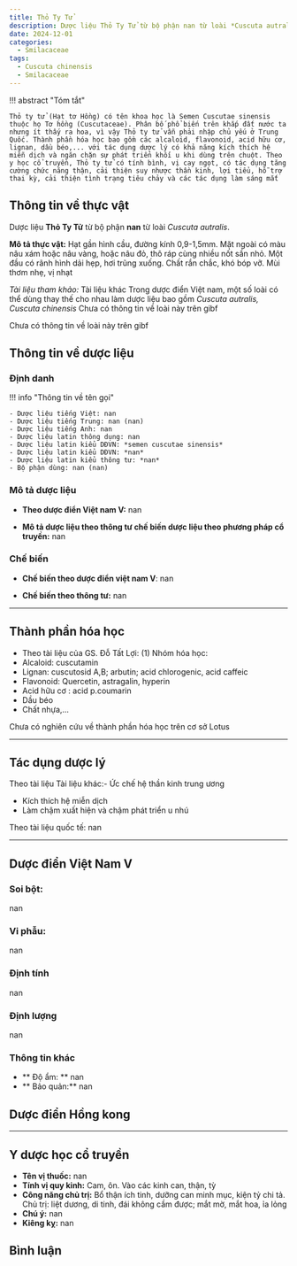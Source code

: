 ```yaml
---
title: Thỏ Ty Tử
description: Dược liệu Thỏ Ty Tử từ bộ phận nan từ loài *Cuscuta autralis*
date: 2024-12-01
categories:
  - Smilacaceae
tags:
  - Cuscuta chinensis
  - Smilacaceae
---
```

!!! abstract "Tóm tắt"

    Thỏ ty tử (Hạt tơ Hồng) có tên khoa học là Semen Cuscutae sinensis thuộc họ Tơ hồng (Cuscutaceae). Phân bố phổ biến trên khắp đất nước ta nhưng ít thấy ra hoa, vì vậy Thỏ ty tử vẫn phải nhập chủ yếu ở Trung Quốc. Thành phần hóa học bao gồm các alcaloid, flavonoid, acid hữu cơ, lignan, dầu béo,... với tác dụng dược lý có khả năng kích thích hệ miễn dịch và ngăn chặn sự phát triển khối u khi dùng trên chuột. Theo y học cổ truyền, Thỏ ty tử có tính bình, vị cay ngọt, có tác dụng tăng cường chức năng thận, cải thiện suy nhược thần kinh, lợi tiểu, hỗ trợ thai kỳ, cải thiện tình trạng tiêu chảy và các tác dụng làm sáng mắt

## Thông tin về thực vật


Dược liệu **Thỏ Ty Tử** từ bộ phận **nan** từ loài *Cuscuta autralis*.

**Mô tả thực vật:** Hạt gần hình cầu, đường kính 0,9-1,5mm. Mặt ngoài có màu nâu xám hoặc nâu vàng, hoặc nâu đỏ, thô ráp cùng nhiều nốt sần nhỏ. Một đầu có rãnh hình dải hẹp, hơi trũng xuống. Chất rắn chắc, khó bóp vỡ. Mùi thơm nhẹ, vị nhạt

*Tài liệu tham khảo:* Tài liệu khác 
Trong dược điển Việt nam, một số loài có thể dùng thay thế cho nhau làm dược liệu bao gồm *Cuscuta autralis, Cuscuta chinensis* 
Chưa có thông tin về loài này trên gibf
 
Chưa có thông tin về loài này trên gibf


## Thông tin về dược liệu 

### Định danh

!!! info "Thông tin về tên gọi"

    - Dược liệu tiếng Việt: nan
    - Dược liệu tiếng Trung: nan (nan)
    - Dược liệu tiếng Anh: nan
    - Dược liệu latin thông dụng: nan
    - Dược liệu latin kiểu DĐVN: *semen cuscutae sinensis*
    - Dược liệu latin kiểu DĐVN: *nan*
    - Dược liệu latin kiểu thông tư: *nan*
    - Bộ phận dùng: nan (nan)

### Mô tả dược liệu 

- **Theo dược điển Việt nam V:** nan

- **Mô tả dược liệu theo thông tư chế biến dược liệu theo phương pháp cổ truyền:** nan

### Chế biến 

- **Chế biến theo dược điển việt nam V**: nan

- **Chế biến theo thông tư:** nan

--- 

## Thành phần hóa học

- Theo tài liệu của GS. Đỗ Tất Lợi:  (1) Nhóm hóa học:
- Alcaloid: cuscutamin
- Lignan: cuscutosid A,B; arbutin; acid chlorogenic, acid caffeic
- Flavonoid: Quercetin, astragalin, hyperin
- Acid hữu cơ : acid p.coumarin
- Dầu béo
- Chất nhựa,...
    
Chưa có nghiên cứu về thành phần hóa học trên cơ sở Lotus

---

## Tác dụng dược lý

Theo tài liệu Tài liệu khác:- Ức chế hệ thần kinh trung ương
- Kích thích hệ miễn dịch
- Làm chậm xuất hiện và chậm phát triển u nhú

Theo tài liệu quốc tế: nan

---

## Dược điển Việt Nam V

### Soi bột:

nan

<!-- Hình ảnh soi bột sẽ được tự động chèn vào đây sau -->

### Vi phẫu:

nan

<!-- Hình ảnh vi phẫu sẽ được tự động chèn vào đây sau -->

### Định tính

nan

### Định lượng

nan

### Thông tin khác 

- ** Độ ẩm: ** nan
- ** Bảo quản:** nan

## Dược điển Hồng kong

<!-- PDF sẽ được tự động chèn vào đây sau -->


---

## Y dược học cổ truyền

- **Tên vị thuốc:** nan
- **Tính vị quy kinh:** Cam, ôn. Vào các kinh can, thận, tỳ
- **Công năng chủ trị:** Bổ thận ích tinh, dưỡng can minh mục, kiện tỷ chi tả. Chủ trị: liệt dương, di tinh, đái không cầm được; mắt mờ, mắt hoa, ỉa lỏng
- **Chú ý:** nan
- **Kiêng kỵ:** nan



## Bình luận

<div id="giscus-container"></div>
<script src="https://giscus.app/client.js"
        data-repo="hoangson0787/CSDL-duoc-lieu"
        data-repo-id="R_kgDONbMRNA"
        data-category="Duoc lieu"
        data-category-id="DIC_kwDONbMRNM4ClklR"
        data-mapping="pathname"
        data-strict="0"
        data-reactions-enabled="1"
        data-emit-metadata="1"
        data-input-position="bottom"
        data-theme="light"
        data-lang="en"
        crossorigin="anonymous"
        async>
</script>

